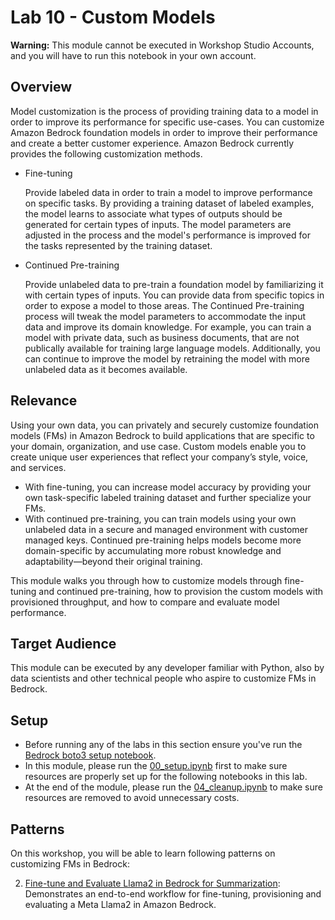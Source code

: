 # Lab 10 - Custom Models 


<div class="alert alert-block alert-warning">
<b>Warning:</b> This module cannot be executed in Workshop Studio Accounts, and you will have to run this notebook in your own account.
</div>


## Overview
Model customization is the process of providing training data to a model in order to improve its performance for specific use-cases. You can customize Amazon Bedrock foundation models in order to improve their performance and create a better customer experience. Amazon Bedrock currently provides the following customization methods.

- Fine-tuning

    Provide labeled data in order to train a model to improve performance on specific tasks. By providing a training dataset of labeled examples, the model learns to associate what types of outputs should be generated for certain types of inputs. The model parameters are adjusted in the process and the model's performance is improved for the tasks represented by the training dataset.

- Continued Pre-training 

    Provide unlabeled data to pre-train a foundation model by familiarizing it with certain types of inputs. You can provide data from specific topics in order to expose a model to those areas. The Continued Pre-training process will tweak the model parameters to accommodate the input data and improve its domain knowledge. For example, you can train a model with private data, such as business documents, that are not publically available for training large language models. Additionally, you can continue to improve the model by retraining the model with more unlabeled data as it becomes available.

## Relevance
Using your own data, you can privately and securely customize foundation models (FMs) in Amazon Bedrock to build applications that are specific to your domain, organization, and use case. Custom models enable you to create unique user experiences that reflect your company’s style, voice, and services.

- With fine-tuning, you can increase model accuracy by providing your own task-specific labeled training dataset and further specialize your FMs. 
- With continued pre-training, you can train models using your own unlabeled data in a secure and managed environment with customer managed keys. Continued pre-training helps models become more domain-specific by accumulating more robust knowledge and adaptability—beyond their original training.

This module walks you through how to customize models through fine-tuning and continued pre-training, how to provision the custom models with provisioned throughput, and how to compare and evaluate model performance. 

## Target Audience

This module can be executed by any developer familiar with Python, also by data scientists and other technical people who aspire to customize FMs in Bedrock. 

## Setup
- Before running any of the labs in this section ensure you've run the [Bedrock boto3 setup notebook](./bedrock_boto3_setup.ipynb#Prerequisites).
- In this module, please run the [00_setup.ipynb](./00_setup.ipynb) first to make sure resources are properly set up for the following notebooks in this lab.
- At the end of the module, please run the [04_cleanup.ipynb](./04_cleanup.ipynb) to make sure resources are removed to avoid unnecessary costs.


## Patterns

On this workshop, you will be able to learn following patterns on customizing FMs in Bedrock:

2. [Fine-tune and Evaluate Llama2 in Bedrock for Summarization](./02_fine-tune_and_evaluate_llama2_bedrock_summarization.ipynb): Demonstrates an end-to-end workflow for fine-tuning, provisioning and evaluating a Meta Llama2 in Amazon Bedrock.